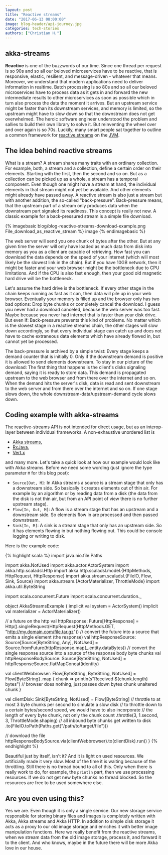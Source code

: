 ```yaml
---
layout: post
title: "Reactive streams"
date: "2017-06-13 08:00:00"
image: blog-header/api-journey.jpg
categories: tech-stories
authors: ["Christian H."]
---
```


## akka-streams

**Reactive** is one of the buzzwords of our time.
Since one thread per request is so 90s and so all our beloved microservices have to be reactive, that is responsive, elastic, resilient, and message-driven - whatever that means.
Moreover, we understand that modern applications need to deliver information in realtime.
Batch processing is so 80s and so all our beloved microservices have to process data as it gets in and forward the new intermediate results to other microservices as soon as possible which in turn also process the data the moment it arrives.
But an upstream service might be faster than its downstream services, and memory is limited, so the upstream might have to slow down so that the downstream does not get overwhelmed.
The heroic software engineer understood the problem and sallies to build their own library to solve it.
But reinventing the wheel over and over again is so 70s.
Luckily, many smart people sat together to outline a common framework for [reactive streams][reactive-streams] on the [JVM][java].

## The idea behind reactive streams

What is a stream?
A stream shares many traits with an ordinary collection.
For example, both, a stream and a collection, define a certain order on their elements.
Starting with the first, then the second and so on.
But as a collection can be picked up as a whole, a stream has a temporal component.
Even though one might have a stream at hand, the individual elements in that stream might not yet be available.
And other elements might already have passed away.
A reactive stream is also just a stream but with another addition, the so-called "back-pressure".
Back-pressure means, that the upstream part of a stream only produces data when the downstream part signaled its readiness.
This concept is really not new.
A classic example for a back-pressured stream is a simple file download.

{% imagebasic blog/blog-reactive-streams-download-example.png File_download_as_reactive_stream %} image {% endimagebasic %}

The web server will send you one chunk of bytes after the other.
But at any given time the server will only have loaded as much data from disk into memory as you as a client are capable of retrieving.
How fast you can download the data depends on the speed of your internet (which will most likely be the slowest link in the chain).
But if you have 10GB network, then it might be faster and your web browser might be the bottleneck due to CPU limitations.
And if the CPU is also fast enough, then your good old magnetic hard drive will be the bottleneck.

Let's assume the hard drive is the bottleneck.
If every other stage in the chain keeps running as fast as it can, then data will pile up in your web browser.
Eventually your memory is filled up and the browser only has two bad options: Drop byte chunks or completely cancel the download.
I guess you never had a download canceled, because the web server was too fast.
Maybe because you never had internet that is faster than your disk drive.
But even if: Back-pressure prevents this kind of problems.
No matter which is the slowest stage in a reactive streams chain, the other stages will slow down accordingly, so that every individual stage can catch up and does not have to cache extraneous data elements which have already flowed in, but cannot yet be processed.

The back-pressure is archived by a simple twist: Every stage keeps a demand counter that is initially 0.
Only if the downstream demand is positive it is allowed to send elements downstream.
To stay in our picture of the download: The first thing that happens is the client's disks signaling demand, saying it is ready to store data.
This demand is propagated upstream to the web browser and from there over the internet and so on.
When the demand hits the server's disk, data is read and sent downstream to the web server and from there over the internet and so on.
If one stage slows down, the whole downstream-data/upstream-demand cycle slows down.

## Coding example with akka-streams

The reactive-streams API is not intended for direct usage, but as an interop-layer between individual frameworks.
A non-exhaustive unordered list is

* [Akka streams][akka-streams],
* [RxJava][rx-java],
* [Vert.x][vertx]

and many more.
Let's take a quick look at how our example would look like with Akka streams.
Before we need some wording (just ignore the type parameter `M` for this blog post):

* `Source[Out, M]`: In Akka streams a source is a stream stage that only has a downstream side.
  So basically it creates elements out of thin air.
  For example by an algorithm or by reading data from a disk (the data from the disk is not thin air, but from an API point of view there is no further upstream stage).
* `Flow[In, Out, M]`: A flow is a stream stage that has an upstream and a downstream side.
  So elements flow in are processed and then passed downstream.
* `Sink[In, M]`: A sink is a stream stage that only has an upstream side.
  So it has elements flowing in but nothing flowing out.
  This could be console logging or writing to disk.

Here is the example code:

{% highlight scala %}
import java.nio.file.Paths

import akka.NotUsed
import akka.actor.ActorSystem
import akka.http.scaladsl.Http
import akka.http.scaladsl.model.{HttpMethods, HttpRequest, HttpResponse}
import akka.stream.scaladsl.{FileIO, Flow, Sink, Source}
import akka.stream.{ActorMaterializer, ThrottleMode}
import akka.util.ByteString

import scala.concurrent.Future
import scala.concurrent.duration._

object AkkaStreamsExample {
  implicit val system = ActorSystem()
  implicit val materializer = ActorMaterializer()

  // a future on the http
  val httpResponse: Future[HttpResponse] = Http().singleRequest(HttpRequest(HttpMethods.GET, "http://my.domain.com/file.tar.gz"))
  // convert the future into a source that emits a single element (the response)
  val httpResponseSource: Source[Source[ByteString, Any], NotUsed] = Source.fromFuture(httpResponse.map(_.entity.dataBytes))
  // convert the single response source into a source of the response body byte chunks
  val httpResponseBodySource: Source[ByteString, NotUsed] = httpResponseSource.flatMapConcat(identity)

  val clientWebbrowser: Flow[ByteString, ByteString, NotUsed] =
    Flow[ByteString]
      .map { chunk =>
        println(s"Received ${chunk.length} bytes")
        // browser does nothing, just passes down bytes chunk unaltered
        chunk
      }

  val clientDisk: Sink[ByteString, NotUsed] =
    Flow[ByteString]
      // throttle to at most 3 byte chunks per second to simulate a slow disk
      // to throttle down to a certain bytes/second speed, we would have to also incorporate
      // the length of every byte chunk, not only the chunk count
      .throttle(3, 1.second, 3, ThrottleMode.shaping)
      // all inbound byte chunks get written to disk
      .to(FileIO.toPath(Paths.get("/path/to/target/file")))

  // download the file
  httpResponseBodySource.via(clientWebbrowser).to(clientDisk).run()
}
{% endhighlight %}

Beautiful just by itself, isn't it?
And it is light on used resources.
We artificially made it very slow.
Most of the time it is waiting because of the throttling.
Still there is no thread bound to all of this.
Only when there is really work to do, for example, the `println` part, then we use processing resources.
If we do not get new byte chunks no thread blocked.
So the resources are free to be used somewhere else.

## Are you even using this?

Yes we are.
Even though it is only a single service.
Our new storage service responsible for storing binary files and images is completely written with Akka, Akka streams and Akka HTTP.
In addition to simple disk storage it acts as a proxy to our old image storage and enriches it with better image manipulation functions.
Here we really benefit from the reactive streams, when we stream data from the old image storage, process it, and forward it to the client.
And who knows, maybe in the future there will be more Akka love in our house.

[reactive-streams]: http://www.reactive-streams.org/
[java]: https://www.java.com/
[akka-streams]: http://doc.akka.io/docs/akka/current/scala/stream/
[rx-java]: https://github.com/ReactiveX/RxJava
[vertx]: http://vertx.io/
